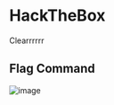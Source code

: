 # HackTheBox
Clearrrrrr

## **Flag Command**

![image](https://github.com/user-attachments/assets/b2be85b8-d16f-4386-96a0-5ea0247667aa)
